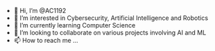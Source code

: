 - 👋 Hi, I’m @AC1192
- 👀 I’m interested in Cybersecurity, Artificial Intelligence and Robotics
- 🌱 I’m currently learning Computer Science
- 💞️ I’m looking to collaborate on various projects involving AI and ML
- 📫 How to reach me ...

<!---
AC1192/AC1192 is a ✨ special ✨ repository because its `README.md` (this file) appears on your GitHub profile.
You can click the Preview link to take a look at your changes.
--->
